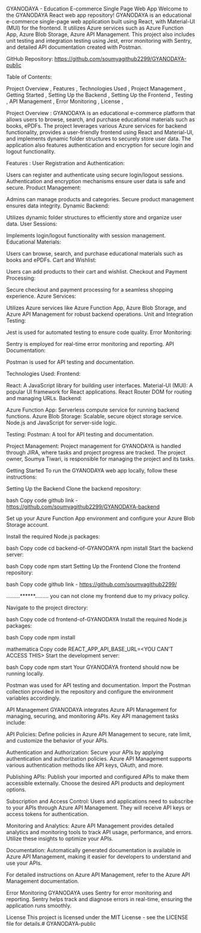 
GYANODAYA - Education E-commerce Single Page Web App
Welcome to the GYANODAYA React web app repository! GYANODAYA is an educational e-commerce single-page web application built using React, with Material-UI (MUI) for the frontend. It utilizes Azure services such as Azure Function App, Azure Blob Storage, Azure API Management. This project also includes unit testing and integration testing using Jest, error monitoring with Sentry, and detailed API documentation created with Postman.

GitHub Repository: https://github.com/soumyagithub2299/GYANODAYA-public

Table of Contents:

Project Overview ,
Features ,
Technologies Used ,
Project Management ,
Getting Started ,
Setting Up the Backend ,
Setting Up the Frontend ,
Testing ,
API Management ,
Error Monitoring ,
License ,



Project Overview :
GYANODAYA is an educational e-commerce platform that allows users to browse, search, and purchase educational materials such as books, ePDFs. The project leverages various Azure services for backend functionality, provides a user-friendly frontend using React and Material-UI, and implements dynamic folder structures to securely store user data. The application also features authentication and encryption for secure login and logout functionality.

Features :
User Registration and Authentication:

Users can register and authenticate using secure login/logout sessions.
Authentication and encryption mechanisms ensure user data is safe and secure.
Product Management:

Admins can manage products and categories.
Secure product management ensures data integrity.
Dynamic Backend:

Utilizes dynamic folder structures to efficiently store and organize user data.
User Sessions:

Implements login/logout functionality with session management.
Educational Materials:

Users can browse, search, and purchase educational materials such as books and ePDFs.
Cart and Wishlist:

Users can add products to their cart and wishlist.
Checkout and Payment Processing:

Secure checkout and payment processing for a seamless shopping experience.
Azure Services:

Utilizes Azure services like Azure Function App, Azure Blob Storage, and Azure API Management for robust backend operations.
Unit and Integration Testing:

Jest is used for automated testing to ensure code quality.
Error Monitoring:

Sentry is employed for real-time error monitoring and reporting.
API Documentation:

Postman is used for API testing and documentation.



Technologies Used:
Frontend:

React: A JavaScript library for building user interfaces.
Material-UI (MUI): A popular UI framework for React applications.
React Router DOM for routing and managing URLs.
Backend:

Azure Function App: Serverless compute service for running backend functions.
Azure Blob Storage: Scalable, secure object storage service.
Node.js and JavaScript for server-side logic.

Testing:
Postman: A tool for API testing and documentation.

Project Management:
Project management for GYANODAYA is handled through JIRA, where tasks and project progress are tracked. The project owner, Soumya Tiwari, is responsible for managing the project and its tasks.




Getting Started
To run the GYANODAYA web app locally, follow these instructions:

Setting Up the Backend
Clone the backend repository:

bash
Copy code
github link - https://github.com/soumyagithub2299/GYANODAYA-backend 

Set up your Azure Function App environment and configure your Azure Blob Storage account.

Install the required Node.js packages:

bash
Copy code
cd backend-of-GYANODAYA
npm install
Start the backend server:

bash
Copy code
npm start
Setting Up the Frontend
Clone the frontend repository:

bash
Copy code
github link -  https://github.com/soumyagithub2299/ 

.........******......... you can not clone my frontend due to my privacy policy.

Navigate to the project directory:

bash
Copy code
cd frontend-of-GYANODAYA
Install the required Node.js packages:

bash
Copy code
npm install

mathematica
Copy code
REACT_APP_API_BASE_URL=<YOU CAN'T ACCESS THIS>
Start the development server:

bash
Copy code
npm start
Your GYANODAYA frontend should now be running locally.




Postman was used for API testing and documentation. Import the Postman collection provided in the repository and configure the environment variables accordingly.

API Management
GYANODAYA integrates Azure API Management for managing, securing, and monitoring APIs. Key API management tasks include:

API Policies: Define policies in Azure API Management to secure, rate limit, and customize the behavior of your APIs.

Authentication and Authorization: Secure your APIs by applying authentication and authorization policies. Azure API Management supports various authentication methods like API keys, OAuth, and more.

Publishing APIs: Publish your imported and configured APIs to make them accessible externally. Choose the desired API products and deployment options.

Subscription and Access Control: Users and applications need to subscribe to your APIs through Azure API Management. They will receive API keys or access tokens for authentication.

Monitoring and Analytics: Azure API Management provides detailed analytics and monitoring tools to track API usage, performance, and errors. Utilize these insights to optimize your APIs.

Documentation: Automatically generated documentation is available in Azure API Management, making it easier for developers to understand and use your APIs.

For detailed instructions on Azure API Management, refer to the Azure API Management documentation.

Error Monitoring
GYANODAYA uses Sentry for error monitoring and reporting. Sentry helps track and diagnose errors in real-time, ensuring the application runs smoothly.

License
This project is licensed under the MIT License - see the LICENSE file for details.# GYANODAYA-public
